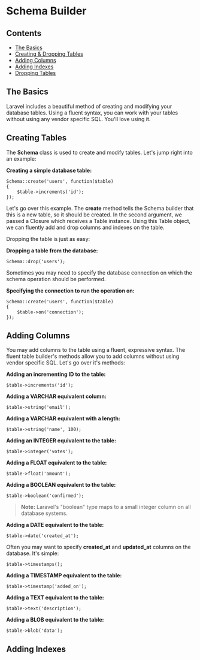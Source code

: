 # Schema Builder

## Contents

- [The Basics](#the-basics)
- [Creating & Dropping Tables](#creating-tables)
- [Adding Columns](#adding-columns)
- [Adding Indexes](#adding-indexes)
- [Dropping Tables](#dropping-tables)

<a name="the-basics"></a>
## The Basics

Laravel includes a beautiful method of creating and modifying your database tables. Using a fluent syntax, you can work with your tables without using any vendor specific SQL. You'll love using it.

<a name="creating-tables"></a>
## Creating Tables

The **Schema** class is used to create and modify tables. Let's jump right into an example:

**Creating a simple database table:**

	Schema::create('users', function($table)
	{
		$table->increments('id');
	});

Let's go over this example. The **create** method tells the Schema builder that this is a new table, so it should be created. In the second argument, we passed a Closure which receives a Table instance. Using this Table object, we can fluently add and drop columns and indexes on the table.

Dropping the table is just as easy:

**Dropping a table from the database:**

	Schema::drop('users');

Sometimes you may need to specify the database connection on which the schema operation should be performed.

**Specifying the connection to run the operation on:**

	Schema::create('users', function($table)
	{
		$table->on('connection');
	});

<a name="adding-columns"></a>
## Adding Columns

You may add columns to the table using a fluent, expressive syntax. The fluent table builder's methods allow you to add columns without using vendor specific SQL. Let's go over it's methods:

**Adding an incrementing ID to the table:**

	$table->increments('id');

**Adding a VARCHAR equivalent column:**

	$table->string('email');

**Adding a VARCHAR equivalent with a length:**

	$table->string('name', 100);

**Adding an INTEGER equivalent to the table:**

	$table->integer('votes');

**Adding a FLOAT equivalent to the table:**

	$table->float('amount');

**Adding a BOOLEAN equivalent to the table:**

	$table->boolean('confirmed');

> **Note:** Laravel's "boolean" type maps to a small integer column on all database systems.

**Adding a DATE equivalent to the table:**

	$table->date('created_at');

Often you may want to specify **created\_at** and **updated\_at** columns on the database. It's simple:

	$table->timestamps();

**Adding a TIMESTAMP equivalent to the table:**

	$table->timestamp('added_on');

**Adding a TEXT equivalent to the table:**

	$table->text('description');

**Adding a BLOB equivalent to the table:**

	$table->blob('data');

<a name="adding-indexes"></a>
## Adding Indexes